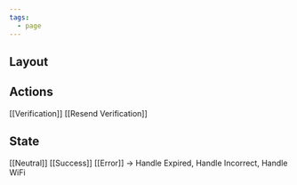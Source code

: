 ```yaml
---
tags:
  - page
---
```


## Layout

## Actions

[[Verification]]
[[Resend Verification]]
## State

[[Neutral]]
[[Success]]
[[Error]] -> Handle Expired, Handle Incorrect, Handle WiFi
